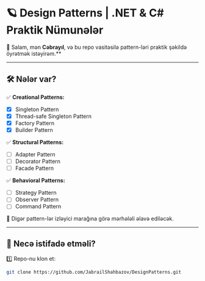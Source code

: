 # 🪐 Design Patterns | .NET & C# Praktik Nümunələr

👋 Salam, mən **Cəbrayıl**, və bu repo vasitəsilə pattern-ləri praktik şəkildə öyrətmək istəyirəm.**

---

## 🛠️ **Nələr var?**

✅ **Creational Patterns:**
- [x] Singleton Pattern
- [x] Thread-safe Singleton Pattern
- [x] Factory Pattern
- [x] Builder Pattern

✅ **Structural Patterns:**
- [ ] Adapter Pattern
- [ ] Decorator Pattern
- [ ] Facade Pattern

✅ **Behavioral Patterns:**
- [ ] Strategy Pattern
- [ ] Observer Pattern
- [ ] Command Pattern

🔹 Digər pattern-lər izləyici marağına görə mərhələli əlavə ediləcək.

---

## 🚀 **Necə istifadə etməli?**

1️⃣ Repo-nu klon et:
```bash
git clone https://github.com/JabrailShahbazov/DesignPatterns.git
